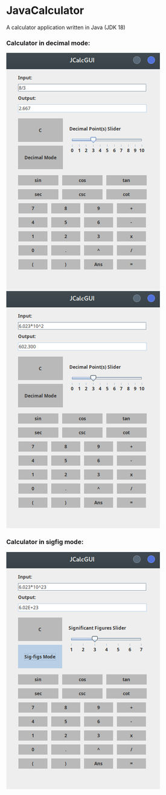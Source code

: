 # JavaCalculator
A calculator application written in Java (JDK 18)

### Calculator in decimal mode: 
![demo-deci-1](./demo/demo-deci-1.png)
![demo-deci-2](./demo/demo-deci-2.png)

### Calculator in sigfig mode:
![demo-sigfig-1](./demo/demo-sigfig-1.png)